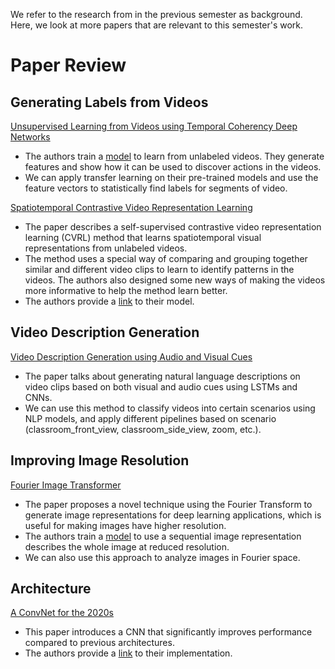 We refer to the research from in the previous semester as background. Here, we look at more papers that are relevant to this semester's work. 

# Paper Review
## Generating Labels from Videos
[Unsupervised Learning from Videos using Temporal Coherency Deep Networks](https://www.sciencedirect.com/science/article/pii/S1077314218301772)
* The authors train a [model](https://github.com/gramuah/unsupervised) to learn from unlabeled videos. They generate features and show how it can be used to discover actions in the videos. 
* We can apply transfer learning on their pre-trained models and use the feature vectors to statistically find labels for segments of video.

[Spatiotemporal Contrastive Video Representation Learning](https://arxiv.org/pdf/2008.03800v4)
* The paper describes a self-supervised contrastive video representation learning (CVRL) method that learns spatiotemporal visual representations from unlabeled videos.
* The method uses a special way of comparing and grouping together similar and different video clips to learn to identify patterns in the videos. The authors also designed some new ways of making the videos more informative to help the method learn better.
* The authors provide a [link](https://github.com/tensorflow/models/tree/master/official/projects/video_ssl) to their model. 

## Video Description Generation
[Video Description Generation using Audio and Visual Cues](https://dl.acm.org/doi/pdf/10.1145/2911996.2912043?casa_token=5NFurzegl80AAAAA:QrSX0W5sBykM8mHWB3uMj_6eFGCk32zUhlZ54mu21-CIPupCRV75hPw5SSMoFn5zIVNxOfncQmo)
* The paper talks about generating natural language descriptions on video clips based on both visual and audio cues using LSTMs and CNNs. 
* We can use this method to classify videos into certain scenarios using NLP models, and apply different pipelines based on scenario (classroom_front_view, classroom_side_view, zoom, etc.). 

## Improving Image Resolution
[Fourier Image Transformer](https://arxiv.org/abs/2104.02555)
* The paper proposes a novel technique using the Fourier Transform to generate image representations for deep learning applications, which is useful for making images have higher resolution.
* The authors train a [model](https://github.com/juglab/FourierImageTransformer) to use a sequential image representation describes the whole image at reduced resolution. 
* We can also use this approach to analyze images in Fourier space.

## Architecture
[A ConvNet for the 2020s](https://arxiv.org/abs/2201.03545)
* This paper introduces a CNN that significantly improves performance compared to previous architectures.
* The authors provide a [link](https://github.com/facebookresearch/ConvNeXt) to their implementation. 